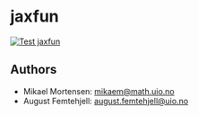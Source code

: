 # jaxfun

[![Test jaxfun](https://github.com/spectralDNS/jaxfun/actions/workflows/pytest.yml/badge.svg)](https://github.com/spectralDNS/jaxfun/actions/workflows/pytest.yml)

## Authors
- Mikael Mortensen: mikaem@math.uio.no
- August Femtehjell: august.femtehjell@uio.no
